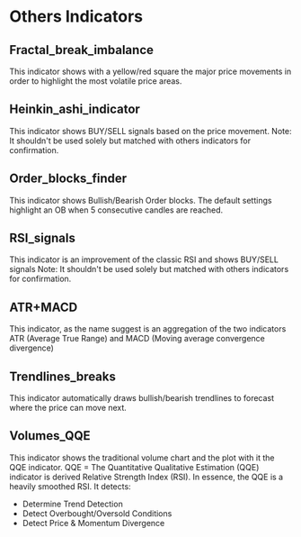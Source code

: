 # Others Indicators

## Fractal_break_imbalance
This indicator shows with a yellow/red square the major price movements in order to highlight the most volatile price areas.

## Heinkin_ashi_indicator
This indicator shows BUY/SELL signals based on the price movement.
Note: It shouldn't be used solely but matched with others indicators for confirmation.

## Order_blocks_finder
This indicator shows Bullish/Bearish Order blocks.
The default settings highlight an OB when 5 consecutive candles are reached.

## RSI_signals
This indicator is an improvement of the classic RSI and shows BUY/SELL signals
Note: It shouldn't be used solely but matched with others indicators for confirmation.

## ATR+MACD
This indicator, as the name suggest is an aggregation of the two indicators ATR (Average True Range) and MACD (Moving average convergence divergence)

## Trendlines_breaks
This indicator automatically draws bullish/bearish trendlines to forecast where the price can move next.

## Volumes_QQE
This indicator shows the traditional volume chart and the plot with it the QQE indicator.
QQE = The Quantitative Qualitative Estimation (QQE) indicator is derived Relative Strength Index (RSI). In essence, the QQE is a heavily smoothed RSI.
It detects:
- Determine Trend Detection
- Detect Overbought/Oversold Conditions
- Detect Price & Momentum Divergence
